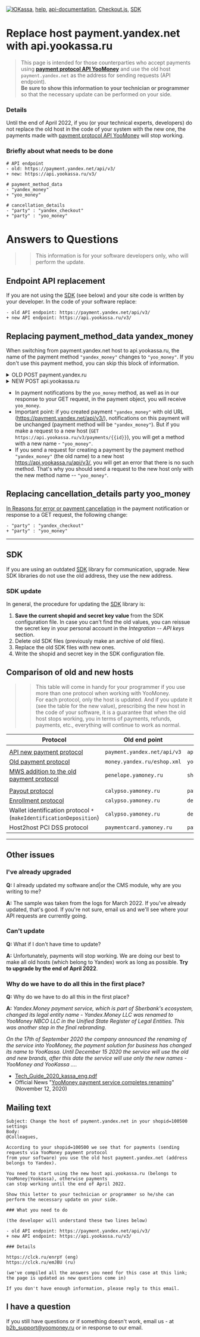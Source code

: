 [![ЮKassa](/i/yookassalogo.png)](https://yookassa.ru/en/), [help](https://yookassa.ru/docs/support?lang=en), [api-documentation](https://yookassa.ru/en/developers), [Checkout.js](https://yookassa.ru/en/developers/payment-acceptance/integration-scenarios/checkout-js/basics), [SDK](https://yookassa.ru/en/developers/using-api/using-sdks)

# Replace host payment.yandex.net with api.yookassa.ru

> This page is intended for those counterparties who accept payments using **[payment protocol API YooMoney](https://yookassa.ru/en/developers/using-api/interaction-format)** and use the old host `payment.yandex.net` as the address for sending requests (API endpoint).  
> **Be sure to show this information to your technician or programmer** so that the necessary update can be performed on your side.

 ### Details
 
 Until the end of April 2022, if you (or your technical experts, developers) do not replace the old host in the code of your system with the new one, the payments made with [payment protocol API YooMoney](https://yookassa.ru/en/developers/using-api/interaction-format) will stop working.
 
### Briefly about what needs to be done
```
# API endpoint
- old: https://payment.yandex.net/api/v3/
+ new: https://api.yookassa.ru/v3/

# payment_method_data
- "yandex_money"
+ "yoo_money"

# cancellation_details
- "party" : "yandex_checkout"
+ "party" : "yoo_money"
```

# Answers to Questions

>> This information is for your software developers only, who will perform the update.

## Endpoint API replacement

If you are not using the [SDK](#sdk) (see below) and your site code is written by your developer. In the code of your software replace:

```
- old API endpoint: https://payment.yandex.net/api/v3/
+ new API endpoint: https://api.yookassa.ru/v3/
```

## Replacing payment_method_data yandex_money

When switching from payment.yandex.net host to api.yookassa.ru, the name of the payment method `"yandex_money"` changes to `"yoo_money"`. If you don't use this payment method, you can skip this block of information.

<details><summary>OLD POST payment.yandex.ru</summary>
    
```CSS
### yandex_money
POST https://payment.yandex.ru/v3/payments
authorization: Basic {{token}}
idempotence-key: {{$guid}}
content-type: application/json

{
    "amount": {
        "value": "10.00",
        "currency": "RUB"
    },
    "payment_method_data": {
        "type": "yandex_money"
    },
    "confirmation": {
        "type": "redirect",
        "return_url": "https://url.to.you_return_page"
    }
}
```
</details>

<details><summary>NEW POST api.yookassa.ru</summary>
 
> Upgrade to transfer requests to the new host, pass us `yoo_money` if payment by [e-wallet YooMoney](https://yookassa.ru/en/developers/payment-acceptance/integration-scenarios/manual-integration/yoo-money) is required.

 ```CSS
### yoo_money
POST https://api.yookassa.ru/v3/payments
authorization: Basic {{token}}
idempotence-key: {{$guid}}
content-type: application/json

{
    "amount": {
        "value": "10.00",
        "currency": "RUB"
    },
    "payment_method_data": {
        "type": "yoo_money"
    },
    "confirmation": {
        "type": "redirect",
        "return_url": "https://url.to.you_return_page"
    }
}
```
</details>

   * In payment notifications by the `yoo_money` method, as well as in our response to your GET request, in the payment object, you will receive `yoo_money`.
   * Important point: if you created payment `"yandex_money"` with old URL (https://payment.yandex.net/api/v3/), notifications on this payment will be unchanged (payment method will be `"yandex_money"`). But if you make a request to a new host (`GET https://api.yookassa.ru/v3/payments/{{id}}`), you will get a method with a new name - `"yoo_money"`.
   * If you send a request for creating a payment by the payment method `"yandex_money"` (the old name) to a new host https://api.yookassa.ru/api/v3/, you will get an error that there is no such method. That's why you should send a request to the new host only with the new method name -- `"yoo_money"`.

## Replacing cancellation_details party yoo_money

[In Reasons for error or payment cancellation](https://yookassa.ru/en/developers/payment-acceptance/after-the-payment/declined-payments#cancellation-details-party) in the payment notification or response to a GET request, the following change:

```
- "party" : "yandex_checkout"
+ "party" : "yoo_money"
```
---

## SDK

If you are using an outdated [SDK](https://yookassa.ru/en/developers/using-api/using-sdks) library for communication, upgrade. New SDK libraries do not use the old address, they use the new address. 

### SDK update 

In general, the procedure for updating the [SDK](https://yookassa.ru/en/developers/using-api/using-sdks) library is:

1. **Save the current shopid and secret key value** from the SDK configuration file. In case you can't find the old values, you can reissue the secret key in your personal account in the *Integration -- API keys* section.
2. Delete old SDK files (previously make an archive of old files).
3. Replace the old SDK files with new ones.
4. Write the shopid and secret key in the SDK configuration file.

## Comparison of old and new hosts

>> This table will come in handy for your programmer if you use more than one protocol when working with YooMoney.  
>> For each protocol, only the host is updated. And if you update it (see the table for the new value), prescribing the new host in the code of your software, it is a guarantee that when the old host stops working, you in terms of payments, refunds, payments, etc., everything will continue to work as normal.

| Protocol | Old end point | New end point |
| -------- | ----------- | ---------- |
|  |
| [API new payment protocol](https://yookassa.ru/en/developers/using-api/interaction-format) | `payment.yandex.net/api/v3` | `api.yookassa.ru/v3/` |
| [Old payment protocol](https://yookassa.ru/docs/payment-solution/payment-process/basics#merchant-scenario-http) | `money.yandex.ru/eshop.xml` | `yoomoney.ru/eshop.xml`
| [MWS addition to the old payment protocol](https://yookassa.ru/docs/payment-solution/payment-management/basics) | `penelope.yamoney.ru` | `shop.yookassa.ru` |
|  |
| [Payout protocol](https://yookassa.ru/docs/payouts) | `calypso.yamoney.ru` | `payouts.yookassa.ru` |
| [Enrollment protocol](https://yoomoney.ru/docs/depositions) | `calypso.yamoney.ru` | `deposit.yoomoney.ru` |
| Wallet identification protocol `*` (`makeIdentificationDeposition`) | `calypso.yamoney.ru` | `deposit.yoomoney.ru` |
|Host2host PCI DSS protocol | `paymentcard.yamoney.ru` | `paymentcard.yoomoney.ru` | 

---

## Other issues

### I've already upgraded

**Q:** I already updated my software and|or the CMS module, why are you writing to me?

**A:** The sample was taken from the logs for March 2022. If you've already updated, that's good. If you're not sure, email us and we'll see where your API requests are currently going.

### Can't update

**Q:** What if I don't have time to update?

**A:** Unfortunately, payments will stop working. We are doing our best to make all old hosts (which belong to Yandex) work as long as possible. **Try to upgrade by the end of April 2022**.

### Why do we have to do all this in the first place?

**Q:** Why do we have to do all this in the first place?

**A:** *Yandex.Money payment service, which is part of Sberbank's ecosystem, changed its legal entity name - Yandex.Money LLC was renamed to YooMoney NBCO LLC in the Unified State Register of Legal Entities. This was another step in the final rebranding.*

*On the 17th of September 2020 the company announced the renaming of the service into YooMoney, the payment solution for business has changed its name to YooKassa. Until December 15 2020 the service will use the old and new brands, after this date the service will use only the new names - YooMoney and YooKassa ...*.

* [Tech_Guide_2020_kassa_eng.pdf](https://yoomoney.ru/i/html-letters/Tech_Guide_2020_kassa_eng.pdf)
* Official News "[YooMoney payment service completes renaming](https://yoomoney.ru/page?id=536896&lang=en)" (November 12, 2020)

## Mailing text

```
Subject: Change the host of payment.yandex.net in your shopid=100500 settings
Body:
@Colleagues,

According to your shopid=100500 we see that for payments (sending requests via YooMoney payment protocol 
from your software) you use the old host payment.yandex.net (address belongs to Yandex).

You need to start using the new host api.yookassa.ru (belongs to YooMoney|Yookassa), otherwise payments 
can stop working until the end of April 2022.

Show this letter to your technician or programmer so he/she can perform the necessary update on your side.

### What you need to do

(the developer will understand these two lines below)

- old API endpoint: https://payment.yandex.net/api/v3/
+ new API endpoint: https://api.yookassa.ru/v3/

### Details

https://clck.ru/enrpY (eng)
https://clck.ru/emJBU (ru)

(we've compiled all the answers you need for this case at this link; the page is updated as new questions come in) 

If you don't have enough information, please reply to this email.
```

## I have a question

If you still have questions or if something doesn't work, email us - at b2b_support@yoomoney.ru or in response to our email.
